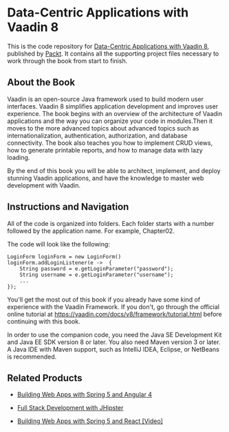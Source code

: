 # Data-Centric Applications with Vaadin 8
This is the code repository for [Data-Centric Applications with Vaadin 8](https://www.packtpub.com/application-development/data-centric-applications-vaadin-8?utm_source=github&utm_medium=repository&utm_campaign=9781783288847), published by [Packt](https://www.packtpub.com/?utm_source=github). It contains all the supporting project files necessary to work through the book from start to finish.
## About the Book
Vaadin is an open-source Java framework used to build modern user interfaces. Vaadin 8 simplifies application development and improves user experience. The book begins with an overview of the architecture of Vaadin applications and the way you can organize your code in modules.Then it moves to the more advanced topics about advanced topics such as internationalization, authentication, authorization, and database connectivity. The book also teaches you how to implement CRUD views, how to generate printable reports, and how to manage data with lazy loading.

By the end of this book you will be able to architect, implement, and deploy stunning Vaadin applications, and have the knowledge to master web development with Vaadin.

## Instructions and Navigation
All of the code is organized into folders. Each folder starts with a number followed by the application name. For example, Chapter02.



The code will look like the following:
```
LoginForm loginForm = new LoginForm()
loginForm.addLoginListener(e ->  {
    String password = e.getLoginParameter("password");
    String username = e.getLoginParameter("username");
    ...
});
```

You'll get the most out of this book if you already have some kind of experience with the Vaadin Framework. If you don't, go through the official online tutorial at https://vaadin.com/docs/v8/framework/tutorial.html before continuing with this book.

In order to use the companion code, you need the Java SE Development Kit and Java EE SDK version 8 or later. You also need Maven version 3 or later. A Java IDE with Maven support, such as IntelliJ IDEA, Eclipse, or NetBeans is recommended.

## Related Products
* [Building Web Apps with Spring 5 and Angular 4](https://www.packtpub.com/application-development/building-web-apps-spring-5-and-angular?utm_source=github&utm_medium=repository&utm_campaign=9781787284661)

* [Full Stack Development with JHipster](https://www.packtpub.com/application-development/full-stack-development-jhipster?utm_source=github&utm_medium=repository&utm_campaign=9781788476317)

* [Building Web Apps with Spring 5 and React [Video]](https://www.packtpub.com/application-development/building-web-apps-spring-5-and-react-video?utm_source=github&utm_medium=repository&utm_campaign=9781788396226)

